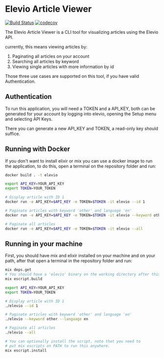 # Elevio Article Viewer

[![Build Status](https://travis-ci.org/aaneto/elevio-article-viewer.svg?branch=master)](https://travis-ci.org/aaneto/elevio-article-viewer)
[![codecov](https://codecov.io/gh/aaneto/elevio-article-viewer/branch/master/graph/badge.svg)](https://codecov.io/gh/aaneto/elevio-article-viewer)

The Elevio Article Viewer is a CLI tool for visualizing articles using the Elevio API.

currently, this means viewing articles by:
1. Paginating all articles on your account
2. Searching all articles by keyword
3. Viewing single articles with more information by id

Those three use cases are supported on this tool, if you have valid Authentication.

## Authentication
To run this application, you will need a TOKEN and a API_KEY, both can be generated for your account by logging into elevio, opening the Setup menu and selecting API Keys.

There you can generate a new API_KEY and TOKEN, a read-only key should suffice.

## Running with Docker
If you don't want to install elixir or mix you can use a docker image to run the application, to do this, open a terminal on the repository folder and run:

```bash
docker build . -t elevio

export API_KEY=YOUR_API_KEY
export TOKEN=YOUR_TOKEN

# Display article with ID 1
docker run -e API_KEY=$API_KEY -e TOKEN=$TOKEN -it elevio --id 1

# Paginate articles with keyword 'other' and language 'en'
docker run -e API_KEY=$API_KEY -e TOKEN=$TOKEN -it elevio --keyword other --language en

# Paginate all articles
docker run -e API_KEY=$API_KEY -e TOKEN=$TOKEN -it elevio --all
```

## Running in your machine

First, you should have mix and elixir installed on your machine and on your path, after that open a terminal in the repository folder and run:

```bash
mix deps.get
# You should have a 'elevio' binary on the working directory after this command
mix escript.build

export API_KEY=YOUR_API_KEY
export TOKEN=YOUR_TOKEN

# Display article with ID 1
./elevio --id 1

# Paginate articles with keyword 'other' and language 'en'
./elevio --keyword other --language en

# Paginate all articles
./elevio --all

# You can optionally install the script, note that you need to
# put mix escripts on PATH to run this anywhere.
mix escript.install
```

